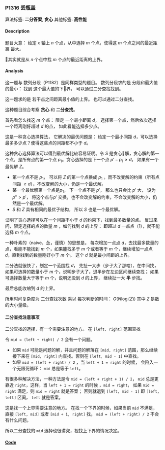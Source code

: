 ### P1316 丢瓶盖

算法标签: **二分答案**, **贪心**
其他标签: **高性能**


#### Description

题目大意： 给定 x 轴上 $n$ 个点，从中选择 $m$ 个点，使得这 $m$ 个点之间的最近距离 最大。

其实就是从 $n$ 个点中找 $m$ 个点的最近距离的上界。

#### Analysis

这一题与 数列分段（P1182）是同样类型的题目。 数列分段求的是 分段和最大值的最小： 找到 这个最大值的下界， 可以通过二分查找找到。

这一题求的是 若干点之间距离最小值的上界。 也可以通过二分查找。

这种题目综合考察 **贪心** 和 **二分查找**。

首先看怎么找这 $m$ 个点： 限定 一个最小距离 $d$， 选择第一个点，然后依次选择一个距离刚好超过 $d$ 的点， 如此看能选择多少点。

这是一种贪心选择算法， 它解决的最优问题是： 给定一个最小间距 $d$，可以选择最多多少点？使得这些点的间距都不小于 $d$。

这种贪心选择算法可以得到最优解比较容易证明。令 $S$ 是贪心解，贪心解的第一个点，是所有点的第一个点 $p_1$。贪心选择的是下一个点 $p' - p_1 \geq d$。 如果有一个最优解 $Z$。

- 第一个点不是 $p_1$， 可以将 $Z$ 的第一个点换成 $p_1$ ，而不改变解的约束（所有点间距 $\geq d$），不改变解的大小，仍是一个最优解。
- 某一个最优解第一个点是$p_1$， 下一个点不是 $p'$， 那么也只会比 $p'$ 大， 设为 $p'' > p'$， 将这个点与$p'$ 交换，也不会改变解的约束，不会改变解的大小，仍然是一个最优解。
- $S$ 和 $Z$ 具有相同的最优子结构， 所以 $S$ 也是一个最优解。 

证明了贪心选择可以在一个间距不小于 $d$ 的约束下，找到最多数量的点。 反过来问，限定选择的点的数量 $m$ ，如何找到 $d$ 的上界： 即超过 $d$ 一点点（1），就不能选择 $m$ 个点。

一种朴素的（naive，怂，谨慎）的思想是， 每次增加一点点 $d$，去找最多数量的点，看能不能找到 $m$ 个，如果能找多于 $m$ 个或者等于 $m$ 个，继续增加一点点 $d$，直到找到的数量刚好小于 $m$ 个。 这个 $d$ 就是最小间距的上界。

二分法就很快了，划定一个范围找 $d$， 先扯一大步（步子大了那啥），在中间找，如果可选择的数量小于 $m$ 个，说明步子大了，退半步在左边区间继续查找； 如果可选择数量大于等于 $m$ 个，说明还没到 $d$ 的上界， 继续扯一大 **半** 步找。

最后总能收缩到 $d$ 的上界。

所用时间复杂度为 二分查找次数 乘以 每次判断的时间： $O(N \log(Z))$ 其中 $Z$ 是数的大小量级。


#### 二分查找注意事项

二分查找的选择，有一个需要注意的地方。 在 `[left, right]` 范围查找

令 `mid = (left + right) / 2` 会有一个问题。

- 如果 `mid` 可能是问题的解，并且问题的解落在 `[mid, right]` 范围，那么继续接下来在 `[mid, right]` 内查找。否则在 `[left, mid - 1]` 中查找。
- 如果 `mid = (left + right) / 2` ，当  `left + 1 = right` 的时候， 会陷入一个无限死循环： `mid` 总是等于 `left`。 


有很多种解决方法，一种方法是令 `mid = (left + right + 1) / 2`， `mid` 总是更靠近 `right`，这样，当 `left + 1 = right` 的时候 ，`mid = right`， 如果 `mid = right` 满足，则 `mid = right` 就是答案； 否则就退到  `[left, mid - 1]`  即 `[left, left]` 区间， `left` 就是答案。


这是找一个上界需要注意的地方。 在找一个下界的时候，如果当前 `mid` 不满足，直接 `[left, mid]` 或者 `[mid + 1, right]` 找， `mid = (left + right) / 2` 不会有什么问题。

所以二分查找的 `mid` 选择也很讲究，视找上下界的情况决定。



#### [Code](../cpp/p1316.cpp) 

